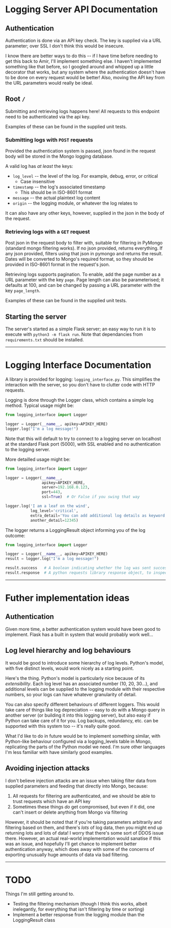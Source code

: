 # Logging Server API Documentation

## Authentication

Authentication is done via an API key check. The key is supplied via a URL parameter; over SSL I don't think this would be insecure.

I know there are better ways to do this -- if I have time before needing to get this back to Amir, I'll implement something else. I haven't implemented something like that before, so I googled around and whipped up a little decorator that works, but any system where the authentication doesn't have to be done on every request would be better! Also, moving the API key from the URL parameters would really be ideal.

## Root `/`

Submitting and retrieving logs happens here! All requests to this endpoint need to be authenticated via the api key.

Examples of these can be found in the supplied unit tests.

### Submitting logs with `POST` requests
Provided the authentication system is passed, json found in the request body will be stored in the Mongo logging database.

A valid log has *at least* the keys:

* `log_level` -- the level of the log. For example, debug, error, or critical
  * Case insensitive
* `timestamp` -- the log's associated timestamp
  * This should be in ISO-8601 format
* `message` -- the actual plaintext log content
* `origin` -- the logging module, or whatever the log relates to

It can also have any other keys, however, supplied in the json in the body of the request.

### Retrieving logs with a `GET` request

Post json in the request body to filter with, suitable for filtering in PyMongo (standard mongo filtering works). If no json provided, returns everything. If any json provided, filters using that json in pymongo and returns the result. Dates will be converted to Mongo's required format, so they should be provided in ISO-8601 format in the request's json.

Retrieving logs supports pagination. To enable, add the page number as a URL parameter with the key `page`. Page length can also be parameterised; it defaults at 100, and can be changed by passing a URL parameter with the key `page_length`.

Examples of these can be found in the supplied unit tests.

## Starting the server

The server's started as a simple Flask server; an easy way to run it is to execute with `python3 -m flask run`. Note that dependancies from `requirements.txt` should be installed. 

---

# Logging Interface Documentation

A library is provided for logging: `logging_interface.py`. This simplifies the interaction with the server, so you don't have to clutter code with HTTP requests. 

Logging is done through the Logger class, which contains a simple log method. Typical usage might be:

```python
from logging_interface import Logger

logger = Logger(__name__, apikey=APIKEY_HERE)
logger.log("I'm a log message!")
```

Note that this will default to try to connect to a logging server on localhost at the standard Flask port (5000), with SSL enabled and no authentication to the logging server.

More detailled usage might be:

```python
from logging_interface import Logger

logger = Logger(__name__,
                apikey=APIKEY_HERE,
                server=192.168.0.123,
                port=443,
                ssl=True)  # Or False if you swing that way

logger.log('I am a leaf on the wind',
           log_level='critical',
           extra_detail='You can add additional log details as keyword arguments here. Logs are stored on the server as Mongo documents, which are akin to a dictionary or map.',
           another_detail=12345)
```

The logger returns a LoggingResult object informing you of the log outcome:

```python
from logging_interface import Logger

logger = Logger(__name__, apikey=APIKEY_HERE)
result = logger.log("I'm a log message!")

result.success   # A boolean indicating whether the log was sent successfully to the logging server
result.response  # A python requests library response object, to inspect if logging fails
```

---

# Futher implementation ideas

## Authentication

Given more time, a better authentication system would have been good to implement. Flask has a built in system that would probably work well...

## Log level hierarchy and log behaviours

It would be good to introduce some hierarchy of log levels. Python's model, with five distinct levels, would work nicely as a starting point.

Here's the thing. Python's model is particularly nice because of its *extensibility*. Each log level has an associated number (10, 20, 30...), and additional levels can be supplied to the logging module with their respective numbers, so your logs can have whatever granularity of detail.

You can also specify different behaviours of different loggers. This would take care of things like log depreciation -- easy to do with a Mongo query in another server (or building it into this logging server), but also easy if Python can take care of it for you. Log backups, redundancy, etc. can be supported with this system too -- it's really quite good.

What I'd like to do in future would be to implement something similar, with Python-like behaviour configured via a logging_levels table in Mongo, replicating the parts of the Python model we need. I'm sure other languages I'm less familiar with have similarly good examples.

## Avoiding injection attacks
I don't believe injection attacks are an issue when taking filter data from supplied parameters and feeding that directly into Mongo, because:

1. All requests for filtering are authenticated, and we should be able to trust requests which have an API key
2. Sometimes these things *do* get compromised, but even if it did, one can't insert or delete anything from Mongo via filtering

However, it should be noted that if you're taking parameters arbitrarily and filtering based on them, and there's *lots* of log data, then you might end up returning lots and lots of data! I worry that there's some sort of DDOS issue there. However, an actual real-world implementation would sanatise if this was an issue, and hopefully I'll get chance to implement better authentication anyway, which does away with some of the concerns of exporting unusually huge amounts of data via bad filtering.

---

# TODO

Things I'm still getting around to. 

* Testing the filtering mechanism (though I think this works, albeit inelegantly, for everything that isn't filtering by time or sorting)
* Implement a better response from the logging module than the LoggingResult class
